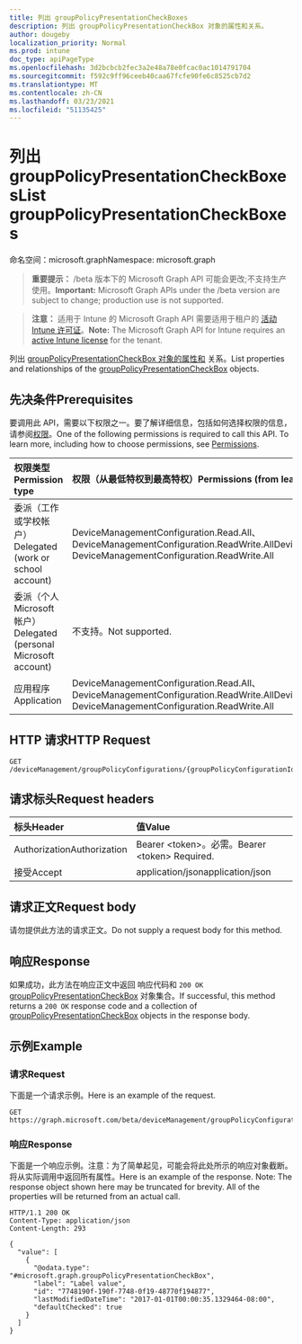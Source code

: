 ```yaml
---
title: 列出 groupPolicyPresentationCheckBoxes
description: 列出 groupPolicyPresentationCheckBox 对象的属性和关系。
author: dougeby
localization_priority: Normal
ms.prod: intune
doc_type: apiPageType
ms.openlocfilehash: 3d2bcbcb2fec3a2e48a78e0fcac0ac1014791704
ms.sourcegitcommit: f592c9ff96ceeb40caa67fcfe90fe6c8525cb7d2
ms.translationtype: MT
ms.contentlocale: zh-CN
ms.lasthandoff: 03/23/2021
ms.locfileid: "51135425"
---
```

# <a name="list-grouppolicypresentationcheckboxes"></a><span data-ttu-id="4e3ff-103">列出 groupPolicyPresentationCheckBoxes</span><span class="sxs-lookup"><span data-stu-id="4e3ff-103">List groupPolicyPresentationCheckBoxes</span></span>

<span data-ttu-id="4e3ff-104">命名空间：microsoft.graph</span><span class="sxs-lookup"><span data-stu-id="4e3ff-104">Namespace: microsoft.graph</span></span>

> <span data-ttu-id="4e3ff-105">**重要提示：** /beta 版本下的 Microsoft Graph API 可能会更改;不支持生产使用。</span><span class="sxs-lookup"><span data-stu-id="4e3ff-105">**Important:** Microsoft Graph APIs under the /beta version are subject to change; production use is not supported.</span></span>

> <span data-ttu-id="4e3ff-106">**注意：** 适用于 Intune 的 Microsoft Graph API 需要适用于租户的 [活动 Intune 许可证](https://go.microsoft.com/fwlink/?linkid=839381)。</span><span class="sxs-lookup"><span data-stu-id="4e3ff-106">**Note:** The Microsoft Graph API for Intune requires an [active Intune license](https://go.microsoft.com/fwlink/?linkid=839381) for the tenant.</span></span>

<span data-ttu-id="4e3ff-107">列出 [groupPolicyPresentationCheckBox 对象的属性和](../resources/intune-grouppolicy-grouppolicypresentationcheckbox.md) 关系。</span><span class="sxs-lookup"><span data-stu-id="4e3ff-107">List properties and relationships of the [groupPolicyPresentationCheckBox](../resources/intune-grouppolicy-grouppolicypresentationcheckbox.md) objects.</span></span>

## <a name="prerequisites"></a><span data-ttu-id="4e3ff-108">先决条件</span><span class="sxs-lookup"><span data-stu-id="4e3ff-108">Prerequisites</span></span>
<span data-ttu-id="4e3ff-p101">要调用此 API，需要以下权限之一。要了解详细信息，包括如何选择权限的信息，请参阅[权限](/graph/permissions-reference)。</span><span class="sxs-lookup"><span data-stu-id="4e3ff-p101">One of the following permissions is required to call this API. To learn more, including how to choose permissions, see [Permissions](/graph/permissions-reference).</span></span>

|<span data-ttu-id="4e3ff-111">权限类型</span><span class="sxs-lookup"><span data-stu-id="4e3ff-111">Permission type</span></span>|<span data-ttu-id="4e3ff-112">权限（从最低特权到最高特权）</span><span class="sxs-lookup"><span data-stu-id="4e3ff-112">Permissions (from least to most privileged)</span></span>|
|:---|:---|
|<span data-ttu-id="4e3ff-113">委派（工作或学校帐户）</span><span class="sxs-lookup"><span data-stu-id="4e3ff-113">Delegated (work or school account)</span></span>|<span data-ttu-id="4e3ff-114">DeviceManagementConfiguration.Read.All、DeviceManagementConfiguration.ReadWrite.All</span><span class="sxs-lookup"><span data-stu-id="4e3ff-114">DeviceManagementConfiguration.Read.All, DeviceManagementConfiguration.ReadWrite.All</span></span>|
|<span data-ttu-id="4e3ff-115">委派（个人 Microsoft 帐户）</span><span class="sxs-lookup"><span data-stu-id="4e3ff-115">Delegated (personal Microsoft account)</span></span>|<span data-ttu-id="4e3ff-116">不支持。</span><span class="sxs-lookup"><span data-stu-id="4e3ff-116">Not supported.</span></span>|
|<span data-ttu-id="4e3ff-117">应用程序</span><span class="sxs-lookup"><span data-stu-id="4e3ff-117">Application</span></span>|<span data-ttu-id="4e3ff-118">DeviceManagementConfiguration.Read.All、DeviceManagementConfiguration.ReadWrite.All</span><span class="sxs-lookup"><span data-stu-id="4e3ff-118">DeviceManagementConfiguration.Read.All, DeviceManagementConfiguration.ReadWrite.All</span></span>|

## <a name="http-request"></a><span data-ttu-id="4e3ff-119">HTTP 请求</span><span class="sxs-lookup"><span data-stu-id="4e3ff-119">HTTP Request</span></span>
<!-- {
  "blockType": "ignored"
}
-->
``` http
GET /deviceManagement/groupPolicyConfigurations/{groupPolicyConfigurationId}/definitionValues/{groupPolicyDefinitionValueId}/presentationValues/{groupPolicyPresentationValueId}/presentation/definition/presentations
```

## <a name="request-headers"></a><span data-ttu-id="4e3ff-120">请求标头</span><span class="sxs-lookup"><span data-stu-id="4e3ff-120">Request headers</span></span>
|<span data-ttu-id="4e3ff-121">标头</span><span class="sxs-lookup"><span data-stu-id="4e3ff-121">Header</span></span>|<span data-ttu-id="4e3ff-122">值</span><span class="sxs-lookup"><span data-stu-id="4e3ff-122">Value</span></span>|
|:---|:---|
|<span data-ttu-id="4e3ff-123">Authorization</span><span class="sxs-lookup"><span data-stu-id="4e3ff-123">Authorization</span></span>|<span data-ttu-id="4e3ff-124">Bearer &lt;token&gt;。必需。</span><span class="sxs-lookup"><span data-stu-id="4e3ff-124">Bearer &lt;token&gt; Required.</span></span>|
|<span data-ttu-id="4e3ff-125">接受</span><span class="sxs-lookup"><span data-stu-id="4e3ff-125">Accept</span></span>|<span data-ttu-id="4e3ff-126">application/json</span><span class="sxs-lookup"><span data-stu-id="4e3ff-126">application/json</span></span>|

## <a name="request-body"></a><span data-ttu-id="4e3ff-127">请求正文</span><span class="sxs-lookup"><span data-stu-id="4e3ff-127">Request body</span></span>
<span data-ttu-id="4e3ff-128">请勿提供此方法的请求正文。</span><span class="sxs-lookup"><span data-stu-id="4e3ff-128">Do not supply a request body for this method.</span></span>

## <a name="response"></a><span data-ttu-id="4e3ff-129">响应</span><span class="sxs-lookup"><span data-stu-id="4e3ff-129">Response</span></span>
<span data-ttu-id="4e3ff-130">如果成功，此方法在响应正文中返回 响应代码和 `200 OK` [groupPolicyPresentationCheckBox](../resources/intune-grouppolicy-grouppolicypresentationcheckbox.md) 对象集合。</span><span class="sxs-lookup"><span data-stu-id="4e3ff-130">If successful, this method returns a `200 OK` response code and a collection of [groupPolicyPresentationCheckBox](../resources/intune-grouppolicy-grouppolicypresentationcheckbox.md) objects in the response body.</span></span>

## <a name="example"></a><span data-ttu-id="4e3ff-131">示例</span><span class="sxs-lookup"><span data-stu-id="4e3ff-131">Example</span></span>

### <a name="request"></a><span data-ttu-id="4e3ff-132">请求</span><span class="sxs-lookup"><span data-stu-id="4e3ff-132">Request</span></span>
<span data-ttu-id="4e3ff-133">下面是一个请求示例。</span><span class="sxs-lookup"><span data-stu-id="4e3ff-133">Here is an example of the request.</span></span>
``` http
GET https://graph.microsoft.com/beta/deviceManagement/groupPolicyConfigurations/{groupPolicyConfigurationId}/definitionValues/{groupPolicyDefinitionValueId}/presentationValues/{groupPolicyPresentationValueId}/presentation/definition/presentations
```

### <a name="response"></a><span data-ttu-id="4e3ff-134">响应</span><span class="sxs-lookup"><span data-stu-id="4e3ff-134">Response</span></span>
<span data-ttu-id="4e3ff-p102">下面是一个响应示例。注意：为了简单起见，可能会将此处所示的响应对象截断。将从实际调用中返回所有属性。</span><span class="sxs-lookup"><span data-stu-id="4e3ff-p102">Here is an example of the response. Note: The response object shown here may be truncated for brevity. All of the properties will be returned from an actual call.</span></span>
``` http
HTTP/1.1 200 OK
Content-Type: application/json
Content-Length: 293

{
  "value": [
    {
      "@odata.type": "#microsoft.graph.groupPolicyPresentationCheckBox",
      "label": "Label value",
      "id": "7748190f-190f-7748-0f19-48770f194877",
      "lastModifiedDateTime": "2017-01-01T00:00:35.1329464-08:00",
      "defaultChecked": true
    }
  ]
}
```




